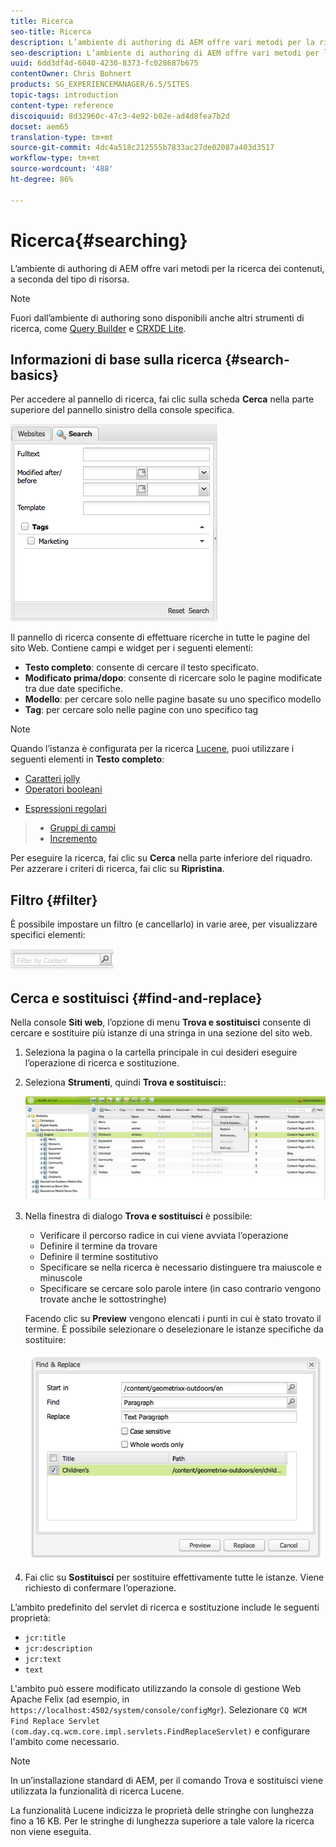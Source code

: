 ```yaml
---
title: Ricerca
seo-title: Ricerca
description: L’ambiente di authoring di AEM offre vari metodi per la ricerca dei contenuti, a seconda del tipo di risorsa.
seo-description: L’ambiente di authoring di AEM offre vari metodi per la ricerca dei contenuti, a seconda del tipo di risorsa.
uuid: 6dd3df4d-6040-4230-8373-fc028687b675
contentOwner: Chris Bohnert
products: SG_EXPERIENCEMANAGER/6.5/SITES
topic-tags: introduction
content-type: reference
discoiquuid: 8d32960c-47c3-4e92-b02e-ad4d8fea7b2d
docset: aem65
translation-type: tm+mt
source-git-commit: 4dc4a518c212555b7833ac27de02087a403d3517
workflow-type: tm+mt
source-wordcount: '488'
ht-degree: 86%

---
```



# Ricerca{#searching}

L’ambiente di authoring di AEM offre vari metodi per la ricerca dei contenuti, a seconda del tipo di risorsa.

>[!NOTE]
>
>Fuori dall’ambiente di authoring sono disponibili anche altri strumenti di ricerca, come [Query Builder](/help/sites-developing/querybuilder-api.md) e [CRXDE Lite](/help/sites-developing/developing-with-crxde-lite.md).

## Informazioni di base sulla ricerca {#search-basics}

Per accedere al pannello di ricerca, fai clic sulla scheda **Cerca** nella parte superiore del pannello sinistro della console specifica.

![chlimage_1-101](assets/chlimage_1-101.png)

Il pannello di ricerca consente di effettuare ricerche in tutte le pagine del sito Web. Contiene campi e widget per i seguenti elementi:

* **Testo completo**: consente di cercare il testo specificato.
* **Modificato prima/dopo**: consente di ricercare solo le pagine modificate tra due date specifiche.
* **Modello**: per cercare solo nelle pagine basate su uno specifico modello
* **Tag**: per cercare solo nelle pagine con uno specifico tag

>[!NOTE]
>
>Quando l’istanza è configurata per la ricerca [Lucene](/help/sites-deploying/queries-and-indexing.md), puoi utilizzare i seguenti elementi in **Testo completo**:
>
>* [Caratteri jolly](https://lucene.apache.org/core/5_3_1/queryparser/org/apache/lucene/queryparser/classic/package-summary.html#Wildcard_Searches)
>* [Operatori booleani](https://lucene.apache.org/core/5_3_1/queryparser/org/apache/lucene/queryparser/classic/package-summary.html#Boolean_operators)

   >
   >
* [Espressioni regolari](https://lucene.apache.org/core/5_3_1/queryparser/org/apache/lucene/queryparser/classic/package-summary.html#Regexp_Searches)
>* [Gruppi di campi](https://lucene.apache.org/core/5_3_1/queryparser/org/apache/lucene/queryparser/classic/package-summary.html#Field_Grouping)
>* [Incremento](https://lucene.apache.org/core/5_3_1/queryparser/org/apache/lucene/queryparser/classic/package-summary.html#Boosting_a_Term)

>



Per eseguire la ricerca, fai clic su **Cerca** nella parte inferiore del riquadro. Per azzerare i criteri di ricerca, fai clic su **Ripristina**.

## Filtro {#filter}

È possibile impostare un filtro (e cancellarlo) in varie aree, per visualizzare specifici elementi:

![chlimage_1-102](assets/chlimage_1-102.png)

## Cerca e sostituisci {#find-and-replace}

Nella console **Siti web**, l’opzione di menu **Trova e sostituisci** consente di cercare e sostituire più istanze di una stringa in una sezione del sito web.

1. Seleziona la pagina o la cartella principale in cui desideri eseguire l’operazione di ricerca e sostituzione.
1. Seleziona **Strumenti**, quindi **Trova e sostituisci:**:

   ![screen_shot_2012-02-15at120346pm](assets/screen_shot_2012-02-15at120346pm.png)

1. Nella finestra di dialogo **Trova e sostituisci** è possibile:

   * Verificare il percorso radice in cui viene avviata l’operazione
   * Definire il termine da trovare
   * Definire il termine sostitutivo
   * Specificare se nella ricerca è necessario distinguere tra maiuscole e minuscole
   * Specificare se cercare solo parole intere (in caso contrario vengono trovate anche le sottostringhe)

   Facendo clic su **Preview** vengono elencati i punti in cui è stato trovato il termine. È possibile selezionare o deselezionare le istanze specifiche da sostituire:

   ![screen_shot_2012-02-15at120719pm](assets/screen_shot_2012-02-15at120719pm.png)

1. Fai clic su **Sostituisci** per sostituire effettivamente tutte le istanze. Viene richiesto di confermare l’operazione.

L’ambito predefinito del servlet di ricerca e sostituzione include le seguenti proprietà:

* `jcr:title`
* `jcr:description`
* `jcr:text`
* `text`

L&#39;ambito può essere modificato utilizzando la console di gestione Web Apache Felix (ad esempio, in `https://localhost:4502/system/console/configMgr`). Selezionare `CQ WCM Find Replace Servlet (com.day.cq.wcm.core.impl.servlets.FindReplaceServlet)` e configurare l&#39;ambito come necessario.

>[!NOTE]
>
>In un’installazione standard di AEM, per il comando Trova e sostituisci viene utilizzata la funzionalità di ricerca Lucene.
>
>La funzionalità Lucene indicizza le proprietà delle stringhe con lunghezza fino a 16 KB. Per le stringhe di lunghezza superiore a tale valore la ricerca non viene eseguita.
